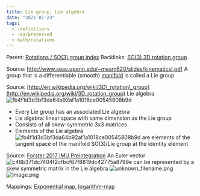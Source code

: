 ```yaml
---
title: Lie group, Lie algebra
date: "2021-07-23"
tags:
  - -definitions
  - -sa/processed
  - math/rotations
---
```


Parent: [Rotations / SO(3) group index](rotations-_-so(3)-group-index.md)
Backlinks: [SO(3) 3D rotation group](so(3)-3d-rotation-group.md)

Source: <http://www.seas.upenn.edu/~meam620/slides/kinematicsI.pdf>
A group that is a differentiable (smooth) [manifold](manifold.md) is called a Lie group

Source: [http://en.wikipedia.org/wiki/3D\_rotation\_group](http://en.wikipedia.org/wiki/3D_rotation_group)
Lie algebra  ![fb4f1d3d3bf3da64b92af1a1018ce00545808b9d](http://wikimedia.org/api/rest_v1/media/math/render/svg/fb4f1d3d3bf3da64b92af1a1018ce00545808b9d)

*   Every Lie group has an associated Lie algebra
*   Lie algebra: linear space with same dimension as the Lie group
*   Consists of all skew-symmetric 3x3 matrices
*   Elements of the Lie algebra  ![fb4f1d3d3bf3da64b92af1a1018ce00545808b9d](http://wikimedia.org/api/rest_v1/media/math/render/svg/fb4f1d3d3bf3da64b92af1a1018ce00545808b9d) are elements of the tangent space of the manifold SO(3)/Lie group at the identity element

Source: [Forster 2017 IMU Preintegration](forster-2017-imu-preintegration.md)
An Euler vector  ![c46b371dc7404f2cfbcf67f8819dc42775a8799e](http://wikimedia.org/api/rest_v1/media/math/render/svg/c46b371dc7404f2cfbcf67f8819dc42775a8799e) can be represented by a skew symmetric matrix in the Lie algebra
![unknown_filename.png](./_resources/Lie_group,_Lie_algebra.resources/unknown_filename.png)
![Image.png](./_resources/Lie_group,_Lie_algebra.resources/Image.png)

Mappings: [Exponential map](exponential-map.md), [logarithm-map](logarithm-map.md)


